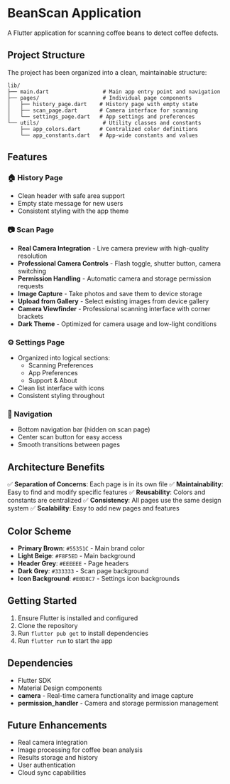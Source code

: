 # BeanScan Application

A Flutter application for scanning coffee beans to detect coffee defects.

## Project Structure

The project has been organized into a clean, maintainable structure:

```
lib/
├── main.dart                 # Main app entry point and navigation
├── pages/                    # Individual page components
│   ├── history_page.dart    # History page with empty state
│   ├── scan_page.dart       # Camera interface for scanning
│   └── settings_page.dart   # App settings and preferences
└── utils/                    # Utility classes and constants
    ├── app_colors.dart      # Centralized color definitions
    └── app_constants.dart   # App-wide constants and values
```

## Features

### 🏠 History Page
- Clean header with safe area support
- Empty state message for new users
- Consistent styling with the app theme

### 📷 Scan Page
- **Real Camera Integration** - Live camera preview with high-quality resolution
- **Professional Camera Controls** - Flash toggle, shutter button, camera switching
- **Permission Handling** - Automatic camera and storage permission requests
- **Image Capture** - Take photos and save them to device storage
- **Upload from Gallery** - Select existing images from device gallery
- **Camera Viewfinder** - Professional scanning interface with corner brackets
- **Dark Theme** - Optimized for camera usage and low-light conditions

### ⚙️ Settings Page
- Organized into logical sections:
  - Scanning Preferences
  - App Preferences  
  - Support & About
- Clean list interface with icons
- Consistent styling throughout

### 🧭 Navigation
- Bottom navigation bar (hidden on scan page)
- Center scan button for easy access
- Smooth transitions between pages

## Architecture Benefits

✅ **Separation of Concerns**: Each page is in its own file
✅ **Maintainability**: Easy to find and modify specific features
✅ **Reusability**: Colors and constants are centralized
✅ **Consistency**: All pages use the same design system
✅ **Scalability**: Easy to add new pages and features

## Color Scheme

- **Primary Brown**: `#55351C` - Main brand color
- **Light Beige**: `#F8F5ED` - Main background
- **Header Grey**: `#EEEEEE` - Page headers
- **Dark Grey**: `#333333` - Scan page background
- **Icon Background**: `#E0D8C7` - Settings icon backgrounds

## Getting Started

1. Ensure Flutter is installed and configured
2. Clone the repository
3. Run `flutter pub get` to install dependencies
4. Run `flutter run` to start the app

## Dependencies

- Flutter SDK
- Material Design components
- **camera** - Real-time camera functionality and image capture
- **permission_handler** - Camera and storage permission management

## Future Enhancements

- Real camera integration
- Image processing for coffee bean analysis
- Results storage and history
- User authentication
- Cloud sync capabilities
